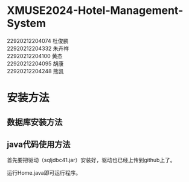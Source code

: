 # XMUSE2024-Hotel-Management-System
22920212204074   杜俊鹏<br>
22920212204332   朱卉祥<br>
22920212204100   黄杰<br>
22920212204095   胡康<br>
22920212204248   熊凯
# 安装方法
## 数据库安装方法
## java代码使用方法
首先要把驱动（sqljdbc41.jar）安装好，驱动也已经上传到github上了。

运行Home.java即可运行程序。

